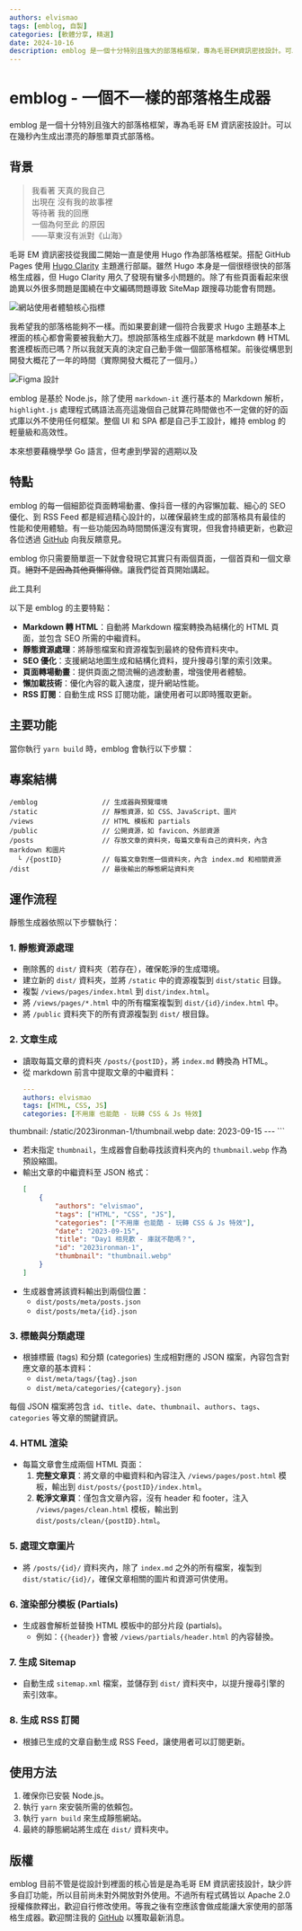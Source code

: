 ```yaml
---
authors: elvismao
tags: [emblog, 自製]
categories: [軟體分享, 精選]
date: 2024-10-16
description: emblog 是一個十分特別且強大的部落格框架，專為毛哥EM資訊密技設計。可以在幾秒內生成出漂亮的靜態單頁式部落格。
---
```


# emblog - 一個不一樣的部落格生成器

emblog 是一個十分特別且強大的部落格框架，專為毛哥 EM 資訊密技設計。可以在幾秒內生成出漂亮的靜態單頁式部落格。

## 背景

> 我看著 天真的我自己  
> 出現在 沒有我的故事裡  
> 等待著 我的回應  
> 一個為何至此 的原因  
> ——草東沒有派對《山海》

毛哥 EM 資訊密技從我國二開始一直是使用 Hugo 作為部落格框架。搭配 GitHub Pages 使用 [Hugo Clarity](https://github.com/chipzoller/hugo-clarity) 主題進行部屬。雖然 Hugo 本身是一個很穩很快的部落格生成器，但 Hugo Clarity 用久了發現有蠻多小問題的。除了有些頁面看起來很詭異以外很多問題是圍繞在中文編碼問題導致 SiteMap 跟搜尋功能會有問題。

![網站使用者體驗核心指標](google.webp)

我希望我的部落格能夠不一樣。而如果要創建一個符合我要求 Hugo 主題基本上裡面的核心都會需要被我動大刀。想說部落格生成器不就是 markdown 轉 HTML 套進模板而已嗎？所以我就天真的決定自己動手做一個部落格框架。前後從構思到開發大概花了一年的時間（實際開發大概花了一個月。）

![Figma 設計](image.png)

emblog 是基於 Node.js，除了使用 `markdown-it` 進行基本的 Markdown 解析，`highlight.js` 處理程式碼語法高亮這幾個自己就算花時間做也不一定做的好的函式庫以外不使用任何框架。整個 UI 和 SPA 都是自己手工設計，維持 emblog 的輕量級和高效性。

本來想要藉機學學 Go 語言，但考慮到學習的週期以及

## 特點

emblog 的每一個細節從頁面轉場動畫、像抖音一樣的內容懶加載、細心的 SEO 優化、到 RSS Feed 都是經過精心設計的，以確保最終生成的部落格具有最佳的性能和使用體驗。有一些功能因為時間關係還沒有實現，但我會持續更新，也歡迎各位透過 [GitHub](https://github.com/Edit-Mr/emtech) 向我反饋意見。

emblog 你只需要簡單逛一下就會發現它其實只有兩個頁面，一個首頁和一個文章頁。~~絕對不是因為其他頁懶得做~~。讓我們從首頁開始講起。

此工具利

以下是 emblog 的主要特點：

-   **Markdown 轉 HTML**：自動將 Markdown 檔案轉換為結構化的 HTML 頁面，並包含 SEO 所需的中繼資料。
-   **靜態資源處理**：將靜態檔案和資源複製到最終的發佈資料夾中。
-   **SEO 優化**：支援網站地圖生成和結構化資料，提升搜尋引擎的索引效果。
-   **頁面轉場動畫**：提供頁面之間流暢的過渡動畫，增強使用者體驗。
-   **懶加載技術**：優化內容的載入速度，提升網站性能。
-   **RSS 訂閱**：自動生成 RSS 訂閱功能，讓使用者可以即時獲取更新。

## 主要功能

當你執行 `yarn build` 時，emblog 會執行以下步驟：

## 專案結構

```plaintext
/emblog                // 生成器與預覽環境
/static                // 靜態資源，如 CSS、JavaScript、圖片
/views                 // HTML 模板和 partials
/public                // 公開資源，如 favicon、外部資源
/posts                 // 存放文章的資料夾，每篇文章有自己的資料夾，內含 markdown 和圖片
  └ /{postID}          // 每篇文章對應一個資料夾，內含 index.md 和相關資源
/dist                  // 最後輸出的靜態網站資料夾
```

## 運作流程

靜態生成器依照以下步驟執行：

### 1. 靜態資源處理

-   刪除舊的 `dist/` 資料夾（若存在），確保乾淨的生成環境。
-   建立新的 `dist/` 資料夾，並將 `/static` 中的資源複製到 `dist/static` 目錄。
-   複製 `/views/pages/index.html` 到 `dist/index.html`。
-   將 `/views/pages/*.html` 中的所有檔案複製到 `dist/{id}/index.html` 中。
-   將 `/public` 資料夾下的所有資源複製到 `dist/` 根目錄。

### 2. 文章生成

-   讀取每篇文章的資料夾 `/posts/{postID}`，將 `index.md` 轉換為 HTML。
-   從 markdown 前言中提取文章的中繼資料：
    ```yaml
    ---
    authors: elvismao
    tags: [HTML, CSS, JS]
    categories: [不用庫 也能酷 - 玩轉 CSS & Js 特效]
thumbnail: /static/2023ironman-1/thumbnail.webp
    date: 2023-09-15
    ---
    ```
-   若未指定 `thumbnail`，生成器會自動尋找該資料夾內的 `thumbnail.webp` 作為預設縮圖。
-   輸出文章的中繼資料至 JSON 格式：
    ```json
    [
        {
            "authors": "elvismao",
            "tags": ["HTML", "CSS", "JS"],
            "categories": ["不用庫 也能酷 - 玩轉 CSS & Js 特效"],
            "date": "2023-09-15",
            "title": "Day1 相見歡 - 庫就不酷嗎？",
            "id": "2023ironman-1",
            "thumbnail": "thumbnail.webp"
        }
    ]
    ```
-   生成器會將該資料輸出到兩個位置：
    -   `dist/posts/meta/posts.json`
    -   `dist/posts/meta/{id}.json`

### 3. 標籤與分類處理

-   根據標籤 (tags) 和分類 (categories) 生成相對應的 JSON 檔案，內容包含對應文章的基本資料：
    -   `dist/meta/tags/{tag}.json`
    -   `dist/meta/categories/{category}.json`

每個 JSON 檔案將包含 `id`、`title`、`date`、`thumbnail`、`authors`、`tags`、`categories` 等文章的關鍵資訊。

### 4. HTML 渲染

-   每篇文章會生成兩個 HTML 頁面：
    1. **完整文章頁**：將文章的中繼資料和內容注入 `/views/pages/post.html` 模板，輸出到 `dist/posts/{postID}/index.html`。
    2. **乾淨文章頁**：僅包含文章內容，沒有 header 和 footer，注入 `/views/pages/clean.html` 模板，輸出到 `dist/posts/clean/{postID}.html`。

### 5. 處理文章圖片

-   將 `/posts/{id}/` 資料夾內，除了 `index.md` 之外的所有檔案，複製到 `dist/static/{id}/`，確保文章相關的圖片和資源可供使用。

### 6. 渲染部分模板 (Partials)

-   生成器會解析並替換 HTML 模板中的部分片段 (partials)。
    -   例如：`{{header}}` 會被 `/views/partials/header.html` 的內容替換。

### 7. 生成 Sitemap

-   自動生成 `sitemap.xml` 檔案，並儲存到 `dist/` 資料夾中，以提升搜尋引擎的索引效率。

### 8. 生成 RSS 訂閱

-   根據已生成的文章自動生成 RSS Feed，讓使用者可以訂閱更新。

## 使用方法

1. 確保你已安裝 Node.js。
2. 執行 `yarn` 來安裝所需的依賴包。
3. 執行 `yarn build` 來生成靜態網站。
4. 最終的靜態網站將生成在 `dist/` 資料夾中。

## 版權

emblog 目前不管是從設計到裡面的核心皆是是為毛哥 EM 資訊密技設計，缺少許多自訂功能，所以目前尚未對外開放對外使用。不過所有程式碼皆以 Apache 2.0 授權條款釋出，歡迎自行修改使用。等我之後有空應該會做成能讓大家使用的部落格生成器。歡迎關注我的 [GitHub](https://github.com/Edit-Mr/emtech) 以獲取最新消息。
